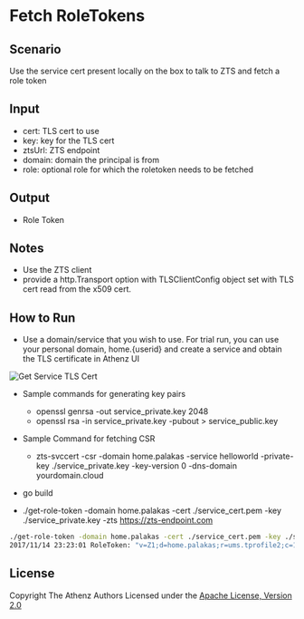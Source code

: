 # Fetch RoleTokens

## Scenario

Use the service cert present locally on the box to talk to ZTS and fetch a role token

## Input

  - cert: TLS cert to use
  - key: key for the TLS cert
  - ztsUrl: ZTS endpoint
  - domain: domain the principal is from
  - role: optional role for which the roletoken needs to be fetched

## Output

  - Role Token

## Notes
  - Use the ZTS client
  - provide a http.Transport option with TLSClientConfig object set with TLS cert read from the x509 cert.

## How to Run
  - Use a domain/service that you wish to use. For trial run, you can use your personal domain, home.{userid} and create a service and obtain the TLS certificate in Athenz UI

![Get Service TLS Cert](images/tls.png)

  - Sample commands for generating key pairs
    - openssl genrsa -out service_private.key 2048
    - openssl rsa -in service_private.key -pubout > service_public.key
  - Sample Command for fetching CSR
    - zts-svccert -csr -domain home.palakas -service helloworld -private-key ./service_private.key -key-version 0 -dns-domain yourdomain.cloud

  - go build
  - ./get-role-token -domain home.palakas -cert ./service_cert.pem -key ./service_private.key -zts https://zts-endpoint.com

```sh
./get-role-token -domain home.palakas -cert ./service_cert.pem -key ./service_private.key
2017/11/14 23:23:01 RoleToken: "v=Z1;d=home.palakas;r=ums.tprofile2;c=1;p=home.palakas.helloworld;h=ip-10-0-5-212.us-west-2.compute.internal;a=537af2983c4092f2;t=1510730580;e=1510737780;k=aws.prod.us-west-2.0;i=209.131.62.126;s=NN9miwROtizzT..."
```

## License

Copyright The Athenz Authors
Licensed under the [Apache License, Version 2.0](http://www.apache.org/licenses/LICENSE-2.0)

